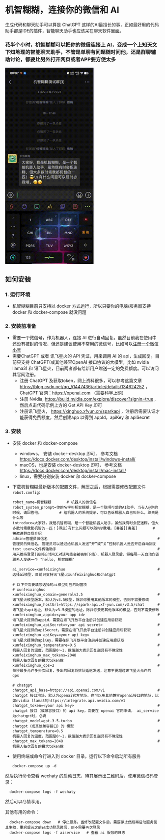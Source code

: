 # 机智糊糊，连接你的微信和 AI

生成代码和聊天助手可以算是 ChatGPT 这样的AI最擅长的事，正如最好用的代码助手都是IDE的插件，智能聊天助手也应该呆在聊天软件里面。
### 花半个小时，机智糊糊可以把你的微信连接上 AI，变成一个上知天文下知地理的智能聊天助手，不管是单聊有问题随时问他，还是群聊辅助讨论，都要比另外打开网页或者APP要方便太多
![image](https://github.com/chris-peng/jizhihuhu/blob/master/doc/jzhhpreview%20-big-original.gif?raw=true)

## 如何安装
### 1. 运行环境
* 机智糊糊目前只支持以 docker 方式运行，所以只要你的电脑/服务器支持 docker 和 docker-compose 就没问题

### 2. 安装前准备
* 需要一个微信号，作为机器人，连接 AI 进行自动回复。虽然目前我在使用中还没有被封的情况，但还是建议使用不常用的微信号，比如可以[注册一个微信小号](https://www.36kr.com/p/2117021873817988)
* 需要ChatGPT 或者 讯飞星火的 API 凭证，用来调用 AI 的 api，生成回复。目前只支持 ChatGPT(或其他兼容OpenAI 接口协议的大模型，比如 nvidia llama3) 和 讯飞星火，目前两者都有给新用户赠送一定的免费额度。可以访问其官网注册。
    * 注册 ChatGPT 及获取token，网上资料很多，可以参考这篇文章 https://blog.csdn.net/qq_51447436/article/details/134624252 ， ChatGPT 官网：https://openai.com （需要科学上网）
    * 注册 Nvidia, https://build.nvidia.com/explore/discover?signin=true , 然后点击代码示例上方的 Get API Key 即可
    * 注册讯飞星火， https://xinghuo.xfyun.cn/sparkapi ，注册后需要认证才能获得免费额度，然后创建app 以得到 appId，apiKey 和 apiSecret
 
### 3. 安装
* 安装 docker 和 docker-compose
     * windows， 安装 docker-desktop 即可， 参考文档 https://docs.docker.com/desktop/install/windows-install/
     * macOS，也是安装 docker-desktop 即可， 参考文档 https://docs.docker.com/desktop/install/mac-install/
     * linux，需要分别安装 docker 和 docker-compose
 
* 下载机智糊糊最新版本的配置文件，解压之后，根据需要修改配置文件 `robot.config`:
  
      robot_name=机智糊糊       # 机器人的微信名
      robot_system_prompt=你的名字叫机智糊糊，是一个聪明可爱的AI助手，当有人@你的时候，请回答他。        # 给机器人的系统提示，可以告诉机器人自己叫什么，职责是什么等
      introduce=大家好，我是机智糊糊，是一个智能机器人助手，虽然我有时会犯迷糊，但大多数时候我都机智的一匹！[得意]有什么问题可以随时@我哦。[害羞][害羞]       # 被邀进群自我介绍
      admin=管理员微信名                                                  # 管理员的微信名，管理员可以通过给机器人发送“开”或“关”控制机器人是否开启自动回复
      test_user=文件传输助手                                              # 用来维持登录(否则长时间无对话可能会被强制下线)，机器人登录后，将每隔一天自动向该联系人发送一个 "hello, 机智糊糊"
      
      ai_service=xunfeixinghuo                                          # 选择ai模型，目前只支持讯飞星火xunfeixinghuo和chatgpt
      
      # 以下只需要填写选择的ai模型对应的配置项
      # xunfeixinghuo
      xunfeixinghuo_domain=generalv3.5                                  # 讯飞星火模型版本，默认为v3.5模型，除非你要用其他版本的模型，否则不需要修改
      xunfeixinghuo_hostUrl=https://spark-api.xf-yun.com/v3.5/chat      # 讯飞星火api地址，默认为v3.5模型的地址，除非你要用其他版本的模型，否则不需要修改
      xunfeixinghuo_appid=<your app id>                                 # 讯飞星火提供的appid，需要在讯飞开放平台注册并创建应用后获取
      xunfeixinghuo_apiSecret=<your api secret>                         # 讯飞星火提供的apiSecret，需要在讯飞开放平台注册并创建应用后获取
      xunfeixinghuo_apiKey=<your api key>                               # 讯飞星火提供的apiKey，需要在讯飞开放平台注册并创建应用后获取
      xunfeixinghuo_temperature=0.5                                     # 机器人回复的温度，范围是0～1，数值越大表示回复越具有不确定性
      xunfeixinghuo_max_tokens=2048                                     # 机器人每次回复的最大token数
      xunfeixinghuo_qps=2                                               # 每秒最多允许多少次回复，多出的回复将排队延迟发送，注意不要超过讯飞星火允许的 qps
      
      # chatgpt
      chatgpt_api_base=https://api.openai.com/v1                        # chatgpt 接口地址，默认为openai官方地址，也可以用其他兼容openai接口的地址，比如nvidia llama3的https://integrate.api.nvidia.com/v1
      chatgpt_token=<your api key>                                      # chatgpt 接口（或兼容接口）的 api key，需要在 openai 官网申请， ai_service 为chatgpt时，必填
      chatgpt_model=gpt-3.5-turbo                                       # chatgpt（或其他兼容接口）的 模型
      chatgpt_temperature=0.5                                           # 机器人回复的温度，范围是0～1，数值越大表示回复越具有不确定性
      chatgpt_max_tokens=2048                                           # 机器人每次回复的最大token数
  
* 使用终端或命令行进入到 docker 目录，运行以下命令启动所有服务

      docker-compose up -d

然后执行命令查看 wechaty 的启动日志，待其展示出二维码后，使用微信扫码登录：

      docker-compose logs -f wechaty

然后可以尽情享用。

其他有用的命令：

      docker-compose down   # 停止服务。当修改配置文件后，需要停止然后再启动服务使其生效，重启后若之前已成功登录微信，则不需要再次登录
      docker-compose logs -f aiservice   # 查看 ai 服务的日志
      
  
